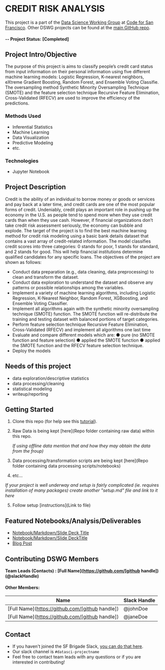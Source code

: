 # CREDIT RISK ANALYSIS
This project is a part of the [Data Science Working Group](http://datascience.codeforsanfrancisco.org) at [Code for San Francisco](http://www.codeforsanfrancisco.org).  Other DSWG projects can be found at the [main GitHub repo](https://github.com/sfbrigade/data-science-wg). 

#### -- Project Status: [Completed]

## Project Intro/Objective
The purpose of this project is aims to classify people’s credit card status from input information on their personal information using five different machine learning models: Logistic Regression, K-nearest neighbors, eXtreme Gradient Boosting, Random Forest, and Ensemble Voting Classifie. The oversampling method Synthetic Minority Oversampling Technique (SMOTE) and the feature selection technique Recursive Feature Elimination, Cross-Validated (RFECV) are used to improve the efficiency of the predictions.

### Methods Used
* Inferential Statistics
* Machine Learning
* Data Visualization
* Predictive Modeling
* etc.

### Technologies
* Jupyter Notebook 

## Project Description
Credit is the ability of an individual to borrow money or goods or services and pay back
at a later time, and credit cards are one of the most popular forms of credit. Undeniably, credit
plays an important role in pushing up the economy in the U.S. as people tend to spend more
when they use credit cards than when they use cash. However, if financial organizations don’t
take credit risk assessment seriously, the economy can bubble and explode. The target of the
project is to find the best machine learning method for credit risk modeling using a basic bank
details dataset that contains a vast array of credit-related information. The model classifies credit
scores into three categories: 0 stands for poor, 1 stands for standard, and 2 stands for good. This
will help financial institutions determine qualified candidates for any specific loans.
The objectives of the project are shown as follows:
- Conduct data preparation (e.g., data cleaning, data preprocessing) to clean and transform
the dataset.
- Conduct data exploration to understand the dataset and observe any patterns or possible
relationships among the variables.
- Implement a variety of machine learning algorithms, including Logistic Regression,
K-Nearest Neighbor, Random Forest, XGBoosting, and Ensemble Voting Classifier.
- Implement all algorithms again with the synthetic minority oversampling technique
(SMOTE) function. The SMOTE function will re-distribute the training and testing
dataset with balanced portions of target categories.
- Perform feature selection technique Recursive Feature Elimination, Cross-Validated
(RFECV) and implement all algorithms one last time
- Evaluate and compare different models which are:
● pure (no SMOTE function and feature selection)
● applied the SMOTE function
● applied the SMOTE function and the RFECV feature selection technique.
- Deploy the models


## Needs of this project
- data exploration/descriptive statistics
- data processing/cleaning
- statistical modeling
- writeup/reporting

## Getting Started

1. Clone this repo (for help see this [tutorial](https://help.github.com/articles/cloning-a-repository/)).
2. Raw Data is being kept [here](Repo folder containing raw data) within this repo.

    *If using offline data mention that and how they may obtain the data from the froup)*
    
3. Data processing/transformation scripts are being kept [here](Repo folder containing data processing scripts/notebooks)
4. etc...

*If your project is well underway and setup is fairly complicated (ie. requires installation of many packages) create another "setup.md" file and link to it here*  

5. Follow setup [instructions](Link to file)

## Featured Notebooks/Analysis/Deliverables
* [Notebook/Markdown/Slide Deck Title](link)
* [Notebook/Markdown/Slide DeckTitle](link)
* [Blog Post](link)


## Contributing DSWG Members

**Team Leads (Contacts) : [Full Name](https://github.com/[github handle])(@slackHandle)**

#### Other Members:

|Name     |  Slack Handle   | 
|---------|-----------------|
|[Full Name](https://github.com/[github handle])| @johnDoe        |
|[Full Name](https://github.com/[github handle]) |     @janeDoe    |

## Contact
* If you haven't joined the SF Brigade Slack, [you can do that here](http://c4sf.me/slack).  
* Our slack channel is `#datasci-projectname`
* Feel free to contact team leads with any questions or if you are interested in contributing!
